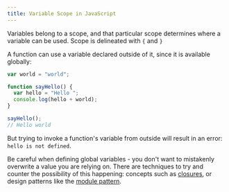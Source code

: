 ```yaml
---
title: Variable Scope in JavaScript
---
```


Variables belong to a scope, and that particular scope determines where a variable can be used. Scope is delineated with `{` and `}`

A function can use a variable declared outside of it, since it is available globally:

```js
var world = "world";

function sayHello() {
  var hello = "Hello ";
  console.log(hello + world);
}

sayHello();
// Hello world
```


But trying to invoke a function's variable from outside will result in an error: `hello is not defined`.

Be careful when defining global variables - you don't want to mistakenly overwrite a value you are relying on. There are techniques to try and counter the possibility of this happening: concepts such as [closures](http://danmatthew.co.uk/2014/02/03/closures-101), or design patterns like the [module pattern](http://yuiblog.com/blog/2007/06/12/module-pattern/).
